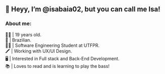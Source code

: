 ## 👋 Heyy, I’m @isabaia02, but you can call me Isa!
### About me:
🙍‍♀️ | 19 years old. <br/>
🏡 | Brazilian. <br/>
👩‍🎓 | Software Engineering Student at UTFPR. <br/>
🖍️ | Working with UX/UI Design. <br/>
🖥️ | Interested in Full stack and Back-End Development. <br/>
📚 | Loves to read and is learning to play the bass! <br/>

<!---
isabaia02/isabaia02 is a ✨ special ✨ repository because its `README.md` (this file) appears on your GitHub profile.
You can click the Preview link to take a look at your changes.
--->
